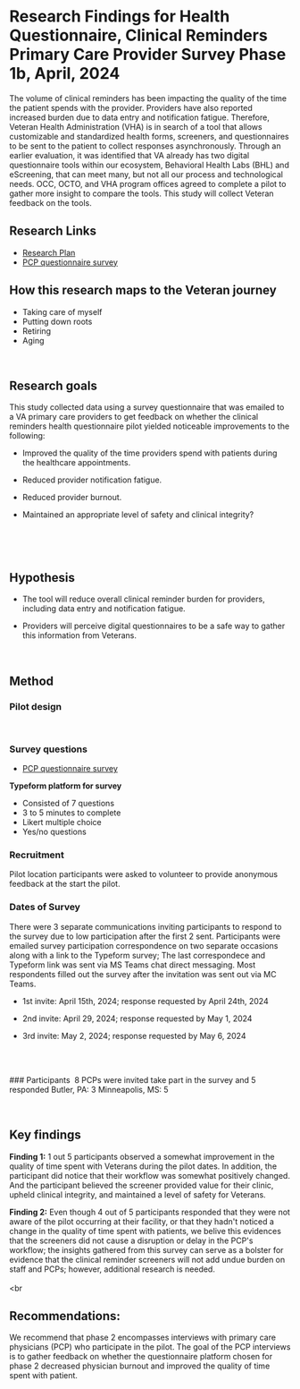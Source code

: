 # Research Findings for Health Questionnaire, Clinical Reminders Primary Care Provider Survey Phase 1b, April, 2024
The volume of clinical reminders has been impacting the quality of the time the patient spends with the provider. Providers have also reported increased burden due to data entry and notification fatigue. Therefore, Veteran Health Administration (VHA) is in search of a tool that allows customizable and standardized health forms, screeners, and questionnaires to be sent to the patient to collect responses asynchronously. Through an earlier evaluation, it was identified that VA already has two digital questionnaire tools within our ecosystem, Behavioral Health Labs (BHL) and eScreening, that can meet many, but not all our process and technological needs. OCC, OCTO, and VHA program offices agreed to complete a pilot to gather more insight to compare the tools. This study will collect Veteran feedback on the tools.



## Research Links
- [Research Plan](https://github.com/department-of-veterans-affairs/va.gov-team/blob/master/products/health-care/questionnaire/research/2024-04-clinincal-reminders-PCP/Research%20Plan%20for%20Primary%20Care%20Provider%20Survey%20Phase%201b%2C%20May%202024%20.md)
- [PCP questionnaire survey](https://github.com/department-of-veterans-affairs/va.gov-team/blob/master/products/health-care/questionnaire/research/2024-04-clinincal-reminders-PCP/PCP%20Questionnaire%20Survey.md)


## How this research maps to the Veteran journey
- Taking care of myself
- Putting down roots
- Retiring
- Aging
   <br> 
 <br>

## Research goals
This study collected data using a survey questionnaire that was emailed to a VA primary care providers to get feedback on whether the clinical reminders health questionnaire pilot yielded noticeable improvements to the following:

- Improved the quality of the time providers spend with patients during the healthcare appointments.

- Reduced provider notification fatigue.

- Reduced provider burnout.

- Maintained an appropriate level of safety and clinical integrity?

   <br> 
 <br>
 
## Hypothesis
- The tool will reduce overall clinical reminder burden for providers, including data entry and notification fatigue.​

- Providers will perceive digital questionnaires to be a safe way to gather this information from Veterans.
   <br> 
 <br>


## Method

### Pilot design

​

### Survey questions​

- [PCP questionnaire survey](https://github.com/department-of-veterans-affairs/va.gov-team/blob/master/products/health-care/questionnaire/research/2024-04-clinincal-reminders-PCP/PCP%20Questionnaire%20Survey.md) 

**Typeform platform for survey** ​

- Consisted of 7 questions​
- 3 to 5 minutes to complete
- Likert multiple choice ​
- Yes/no questions​​
  

### Recruitment
Pilot location participants were asked to volunteer to provide anonymous feedback at the start the pilot.
 

### Dates of Survey
There were 3 separate communications inviting participants to respond to the survey due to low participation after the first 2 sent. Participants were emailed survey participation correspondence on two separate occasions along with a link to the Typeform survey;
The last correspondece and Typeform link was sent via MS Teams chat direct messaging. Most respondents filled out the survey after the invitation was sent out via MC Teams.

- 1st invite: April 15th, 2024; response requested by April 24th, 2024​

- 2nd invite: April 29, 2024; response requested by ​May 1, 2024 

- 3rd invite: May 2, 2024; response requested by ​May 6, 2024 

  <br> 
 <br>
### Participants 
8 PCPs were invited take part in the survey and 5 responded 
Butler, PA: 3
Minneapolis, MS: 5​

​

## Key findings

**Finding 1:** 1 out 5 participants observed a somewhat improvement in the quality of time spent with Veterans during the pilot dates. In addition, the participant did notice that their workflow was somewhat positively changed. And the participant believed the screener provided value for their clinic, upheld clinical integrity, and maintained a level of safety for Veterans.
  

**Finding 2:** Even though 4 out of 5 participants responded that they were not aware of the pilot occurring at their facility, or that they hadn't noticed a change in the quality of time spent with patients, we belive this evidences that the screeners did not cause a disruption or delay in the PCP's workflow; the insights gathered from this survey can serve as a bolster for evidence that the clinical reminder screeners will not add undue burden on staff and PCPs; however, additional research is needed.
  <br> 
 <br>
       <br
## Recommendations:
We recommend that phase 2 encompasses interviews with primary care physicians (PCP) who participate in the pilot. The goal of the PCP interviews is to gather feedback on whether the questionnaire platform chosen for phase 2 decreased physician burnout and improved the quality of time spent with patient.
  <br> 
 <br>

